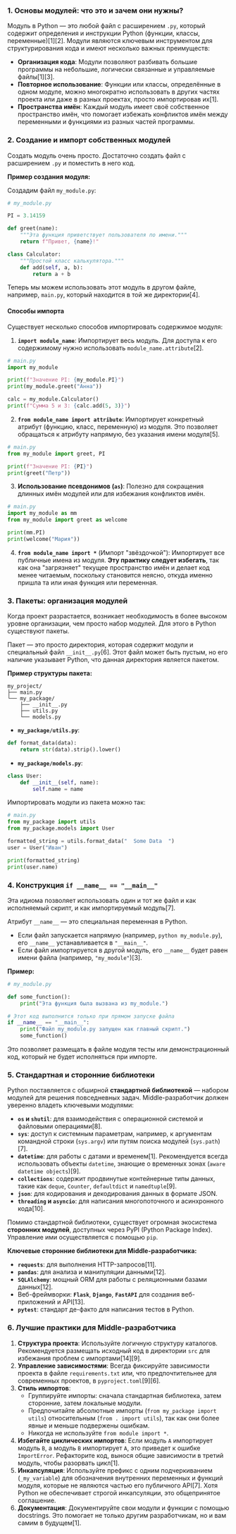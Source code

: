 
### **1. Основы модулей: что это и зачем они нужны?**

Модуль в Python — это любой файл с расширением `.py`, который содержит определения и инструкции Python (функции, классы, переменные)[1][2]. Модули являются ключевым инструментом для структурирования кода и имеют несколько важных преимуществ:

* **Организация кода**: Модули позволяют разбивать большие программы на небольшие, логически связанные и управляемые файлы[1][3].
* **Повторное использование**: Функции или классы, определённые в одном модуле, можно многократно использовать в других частях проекта или даже в разных проектах, просто импортировав их[1].
* **Пространства имён**: Каждый модуль имеет своё собственное пространство имён, что помогает избежать конфликтов имён между переменными и функциями из разных частей программы.


### **2. Создание и импорт собственных модулей**

Создать модуль очень просто. Достаточно создать файл с расширением `.py` и поместить в него код.

**Пример создания модуля:**

Создадим файл `my_module.py`:

```python
# my_module.py

PI = 3.14159

def greet(name):
    """Эта функция приветствует пользователя по имени."""
    return f"Привет, {name}!"

class Calculator:
    """Простой класс калькулятора."""
    def add(self, a, b):
        return a + b
```

Теперь мы можем использовать этот модуль в другом файле, например, `main.py`, который находится в той же директории[4].

#### **Способы импорта**

Существует несколько способов импортировать содержимое модуля:

1. **`import module_name`**: Импортирует весь модуль. Для доступа к его содержимому нужно использовать `module_name.attribute`[2].

```python
# main.py
import my_module

print(f"Значение PI: {my_module.PI}")
print(my_module.greet("Анна"))

calc = my_module.Calculator()
print(f"Сумма 5 и 3: {calc.add(5, 3)}")
```

2. **`from module_name import attribute`**: Импортирует конкретный атрибут (функцию, класс, переменную) из модуля. Это позволяет обращаться к атрибуту напрямую, без указания имени модуля[5].

```python
# main.py
from my_module import greet, PI

print(f"Значение PI: {PI}")
print(greet("Петр"))
```

3. **Использование псевдонимов (`as`)**: Полезно для сокращения длинных имён модулей или для избежания конфликтов имён.

```python
# main.py
import my_module as mm
from my_module import greet as welcome

print(mm.PI)
print(welcome("Мария"))
```

4. **`from module_name import *`** (Импорт "звёздочкой"): Импортирует все публичные имена из модуля. **Эту практику следует избегать**, так как она "загрязняет" текущее пространство имён и делает код менее читаемым, поскольку становится неясно, откуда именно пришла та или иная функция или переменная.

### **3. Пакеты: организация модулей**

Когда проект разрастается, возникает необходимость в более высоком уровне организации, чем просто набор модулей. Для этого в Python существуют пакеты.

Пакет — это просто директория, которая содержит модули и специальный файл `__init__.py`[6]. Этот файл может быть пустым, но его наличие указывает Python, что данная директория является пакетом.

**Пример структуры пакета:**

```
my_project/
├── main.py
└── my_package/
    ├── __init__.py
    ├── utils.py
    └── models.py
```

* **`my_package/utils.py`**:

```python
def format_data(data):
    return str(data).strip().lower()
```

* **`my_package/models.py`**:

```python
class User:
    def __init__(self, name):
        self.name = name
```


Импортировать модули из пакета можно так:

```python
# main.py
from my_package import utils
from my_package.models import User

formatted_string = utils.format_data("  Some Data  ")
user = User("Иван")

print(formatted_string)
print(user.name)
```


### **4. Конструкция `if __name__ == "__main__"`**

Эта идиома позволяет использовать один и тот же файл и как исполняемый скрипт, и как импортируемый модуль[7].

Атрибут `__name__` — это специальная переменная в Python.

* Если файл запускается напрямую (например, `python my_module.py`), его `__name__` устанавливается в `"__main__"`.
* Если файл импортируется в другой модуль, его `__name__` будет равен имени файла (например, `"my_module"`)[3].

**Пример:**

```python
# my_module.py

def some_function():
    print("Эта функция была вызвана из my_module.")

# Этот код выполнится только при прямом запуске файла
if __name__ == "__main__":
    print("Файл my_module.py запущен как главный скрипт.")
    some_function()
```

Это позволяет размещать в файле модуля тесты или демонстрационный код, который не будет исполняться при импорте.

### **5. Стандартная и сторонние библиотеки**

Python поставляется с обширной **стандартной библиотекой** — набором модулей для решения повседневных задач. Middle-разработчик должен уверенно владеть ключевыми модулями:

* **`os` и `shutil`**: для взаимодействия с операционной системой и файловыми операциями[8].
* **`sys`**: доступ к системным параметрам, например, к аргументам командной строки (`sys.argv`) или путям поиска модулей (`sys.path`)[7].
* **`datetime`**: для работы с датами и временем[1]. Рекомендуется всегда использовать объекты `datetime`, знающие о временных зонах (`aware datetime objects`)[9].
* **`collections`**: содержит продвинутые контейнерные типы данных, такие как `deque`, `Counter`, `defaultdict` и `namedtuple`[9].
* **`json`**: для кодирования и декодирования данных в формате JSON.
* **`threading` и `asyncio`**: для написания многопоточного и асинхронного кода[10].

Помимо стандартной библиотеки, существует огромная экосистема **сторонних модулей**, доступных через PyPI (Python Package Index). Управление ими осуществляется с помощью `pip`.

**Ключевые сторонние библиотеки для Middle-разработчика:**

* **`requests`**: для выполнения HTTP-запросов[11].
* **`pandas`**: для анализа и манипуляции данными[12].
* **`SQLAlchemy`**: мощный ORM для работы с реляционными базами данных[12].
* Веб-фреймворки: **`Flask`**, **`Django`**, **`FastAPI`** для создания веб-приложений и API[13].
* **`pytest`**: стандарт де-факто для написания тестов в Python.


### **6. Лучшие практики для Middle-разработчика**

1. **Структура проекта**: Используйте логичную структуру каталогов. Рекомендуется размещать исходный код в директории `src` для избежания проблем с импортами[14][9].
2. **Управление зависимостями**: Всегда фиксируйте зависимости проекта в файле `requirements.txt` или, что предпочтительнее для современных проектов, в `pyproject.toml`[9][6].
3. **Стиль импортов**:
    * Группируйте импорты: сначала стандартная библиотека, затем сторонние, затем локальные модули.
    * Предпочитайте абсолютные импорты (`from my_package import utils`) относительным (`from . import utils`), так как они более явные и меньше подвержены ошибкам.
    * Никогда не используйте `from module import *`.
4. **Избегайте циклических импортов**: Если модуль `A` импортирует модуль `B`, а модуль `B` импортирует `A`, это приведет к ошибке `ImportError`. Рефакторите код, вынося общие зависимости в третий модуль, чтобы разорвать цикл[1].
5. **Инкапсуляция**: Используйте префикс с одним подчеркиванием (`_my_variable`) для обозначения внутренних переменных и функций модуля, которые не являются частью его публичного API[7]. Хотя Python не обеспечивает строгой инкапсуляции, это общепринятое соглашение.
6. **Документация**: Документируйте свои модули и функции с помощью docstrings. Это помогает не только другим разработчикам, но и вам самим в будущем[1].
